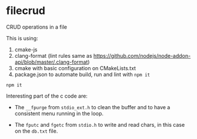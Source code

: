 # filecrud
CRUD operations in a file

This is using:

1) cmake-js
2) clang-format (lint rules same as https://github.com/nodejs/node-addon-api/blob/master/.clang-format)
3) cmake with basic configuration on CMakeLists.txt
4) package.json to automate build, run and lint with `npm it`

```console
npm it
```

Interesting part of the c code are:

- The `__fpurge` from `stdio_ext.h` to clean the
buffer and to have a consistent menu running in the loop.

- The `fputc` and `fgetc` from `stdio.h` to write and read chars, in this 
case on the `db.txt` file.
